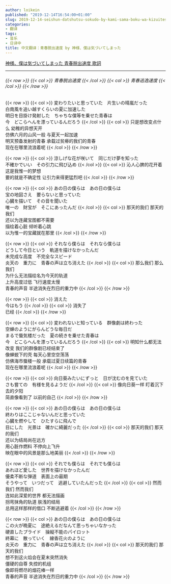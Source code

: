 ```yaml
---
author: loikein
published: "2019-12-14T16:54:00+01:00"
slug: 2019-12-14-seishun-datshutsu-sokudo-by-kami-sama-boku-wa-kizuiteshimatta
categories:
- 翻译
tags:
- 音乐
- 日译中
title: 中文翻译：青春脱出速度 by 神様、僕は気づいてしまった
---
```

[神様、僕は気づいてしまった 青春脱出速度
歌詞](http://j-lyric.net/artist/a05cc07/l04921d.html)  

***

<h6>
{{< row >}}
{{< col >}}
青春脱出速度
{{< /col >}}
{{< col >}}
青春逃逸速度
{{< /col >}}
{{< /row >}}
</h6>

{{< row >}}
{{< col >}}
変わりたいと思っていた　片生いの晴嵐だった  
白南風を追い越すくらいの夏に加速した  
明日を目掛け発射した　ちゃちな僕等を乗せた青春は  
今　どこらへんを漂っているんだろう
{{< /col >}}
{{< col >}}
只是想改变点什么 幼稚的异想天开  
仿佛六月的山风一般 与夏天一起加速  
明天预备发射的青春 承载过贫瘠的我们的青春  
现在在哪里流浪着呢
{{< /col >}}
{{< /row >}}

{{< row >}}
{{< col >}}
涼しげな花が咲いて　同じだけ夢を知った  
不確かでいい　その引力に飛び込め
{{< /col >}}
{{< col >}}
沁人心脾的花开着 这是我惟一的梦想  
要的就是不确定性 让引力来得更猛烈吧
{{< /col >}}
{{< /row >}}

{{< row >}}
{{< col >}}
あの日の僕らは　あの日の僕らは  
宝の地図さえ　要らないと思っていた  
心臓を描いて　その音を聞いた  
唯一の　財宝が　そこにあったんだ
{{< /col >}}
{{< col >}}
那天的我们 那天的我们  
还以为连藏宝图都不需要  
描绘着心脏 倾听着心跳  
以为惟一的宝藏就在那里
{{< /col >}}
{{< /row >}}

{{< row >}}
{{< col >}}
それなら僕らは　それなら僕らは  
どうして今日という　軌道を描けなかったんだ  
未完成な高度　不完全なスピード  
炎天の　重力に　青春の声は立ち消えた
{{< /col >}}
{{< col >}}
那么我们 那么我们  
为什么无法描绘名为今天的轨道  
上升高度过低 飞行速度太慢  
青春的声音 半途消失在烈日的重力中
{{< /col >}}
{{< /row >}}

{{< row >}}
{{< col >}}
消えた  
今はもう
{{< /col >}}
{{< col >}}
消失了  
已经
{{< /col >}}
{{< /row >}}

{{< row >}}
{{< col >}}
変われないと知っている　群像劇は終わった  
空蝉のようにがらんどうな毎日だ  
まるで蜃気楼だった　夏の続きを乗せた青春は  
今　どこらへんを漂っているんだろう
{{< /col >}}
{{< col >}}
明知什么都无法改变 我们的群像剧已经结束了  
像蝉蜕下的壳 每天心里空空荡荡  
仿佛海市蜃楼一般 承载过夏日续篇的青春  
现在在哪里流浪着呢
{{< /col >}}
{{< /row >}}

{{< row >}}
{{< col >}}
向日葵みたいにずっと　日が沈むのを見ていた  
さも嘗ての　有様を見るようだ
{{< /col >}}
{{< col >}}
像向日葵一样 盯着沉下去的夕阳  
简直像看到了 以前的自己
{{< /col >}}
{{< /row >}}

{{< row >}}
{{< col >}}
あの日の僕らは　あの日の僕らは  
終わりはここじゃないんだと思っていた  
心臓を燃やして　ひたすらに飛んで  
目にした　光景は　確かに綺麗だった
{{< /col >}}
{{< col >}}
那天的我们 那天的我们  
还以为结局尚在远方  
用心脏作燃料 不停向上飞升  
映在眼中的风景是那么地美丽
{{< /col >}}
{{< /row >}}

{{< row >}}
{{< col >}}
それでも僕らは　それでも僕らは  
あれほど愛した　世界を描けなかったんだ  
優柔不断な弾道　表面上の最期  
そうやって　いつだって　逃避していたんだった
{{< /col >}}
{{< col >}}
然而我们 然而我们  
连如此深爱的世界 都无法描画  
拐弯抹角的轨道 肤浅的结局  
总用这样那样的借口 不断逃避着
{{< /col >}}
{{< /row >}}

{{< row >}}
{{< col >}}
あの日の僕らは　あの日の僕らは  
この火が晩夏に　途絶えるだなんて思っちゃいなかった  
硬直したプライド　操縦不能のパイロット  
終幕に　散っていく　線香花火のように  
炎天の　重力に　青春の声は立ち消えた
{{< /col >}}
{{< col >}}
那天的我们 那天的我们  
想不到这火焰会在夏末突然消失  
僵硬的自尊 失控的机组  
像即将燃尽的烟花棒一样  
青春的声音 半途消失在烈日的重力中
{{< /col >}}
{{< /row >}}
